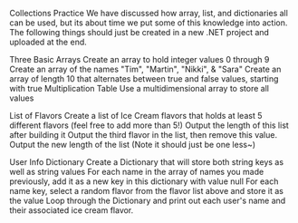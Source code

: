 Collections Practice
We have discussed how array, list, and dictionaries all can be used, but its about time we put some of this knowledge into action. The following things should just be created in a new .NET project and uploaded at the end.

Three Basic Arrays
Create an array to hold integer values 0 through 9
Create an array of the names "Tim", "Martin", "Nikki", & "Sara"
Create an array of length 10 that alternates between true and false values, starting with true
Multiplication Table
Use a multidimensional array to store all values

List of Flavors
Create a list of Ice Cream flavors that holds at least 5 different flavors (feel free to add more than 5!)
Output the length of this list after building it
Output the third flavor in the list, then remove this value.
Output the new length of the list (Note it should just be one less~)

User Info Dictionary
Create a Dictionary that will store both string keys as well as string values
For each name in the array of names you made previously, add it as a new key in this dictionary with value null
For each name key, select a random flavor from the flavor list above and store it as the value
Loop through the Dictionary and print out each user's name and their associated ice cream flavor.